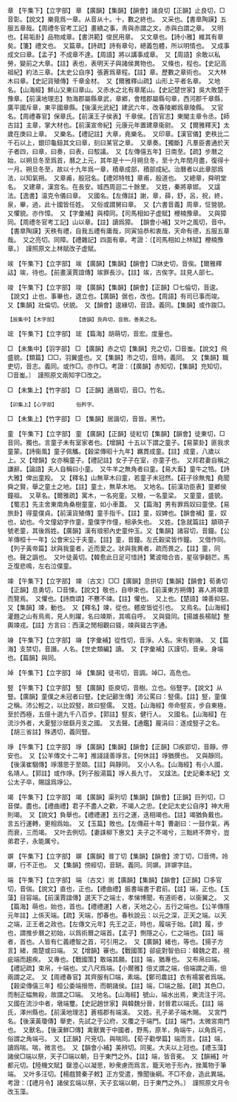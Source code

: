 <!-- { "loadSidebar": true } -->
章	【午集下】【立字部】	章	【廣韻】【集韻】【韻會】諸良切【正韻】止良切，□音彰。【說文】樂竟爲一章。从音从十。十，數之終也。　又采也。【書臯陶謨】五服五章哉。【周禮冬官考工記】畫繢之事，靑與赤謂之文，赤與白謂之章。　又明也。【易垢卦】品物咸章。【書洪範】俊民用章。　又文章也。【詩小雅】維其有章矣。【箋】禮文也。　又篇章。【詩疏】詩有章句，總義包體，所以明情也。　又成事成文曰章。【孟子】不成章不達。【周語】將以講事成章。　又【周語】余敢以私勞，變前之大章。【註】表也，表明天子與諸侯異物也。　又條也，程也。【史記高祖紀】約法三章。【太史公自序】張蒼爲章程。【註】章。歷數之章術也。　又大林木曰章。【史記貨殖傳】千章金材。　又【爾雅釋山疏】山形上平者名章。　又地名。【山海經】鮮山又東曰章山。又赤水之北有章尾山。【史記楚世家】吳大敗楚于豫章。【前漢地理志】勃海郡屬縣章武，章鄕，會稽郡屬縣句章，西河郡千章縣，廣平國斥章，東平國章縣。【後漢光武紀】建武六年，改春陵鄕爲章陵縣。　又官名。【周禮春官】保章氏。【前漢王子侯表】千章侯。【百官志】東閣主章令丞。【師古註】主章，掌大材也。【前漢宣帝紀】元康元年置建章衞尉。　又【爾雅釋天】太歲在庚曰上章。　又樂名。【禮記註】大章，堯樂名。　又印章。【漢官儀】吏秩比二千石以上，銀印龜鈕其文曰章，刻曰某官之章。　又章奏。【獨斷】凡羣臣書通於天子者四，曰章，曰奏，曰表，曰駁議。　又【左傳僖五年】日南至。【疏】步曆之始，以朔旦冬至爲首，曆之上元，其年是十一月朔旦冬，至十九年閏月盡，復得十一月。朔旦冬至，故以十九年爲一章，積章成部，積部成紀。治曆者以此章部爲法，以知氣朔。　又章甫，殷冠名。【禮郊特牲】章甫，殷道也。　又總章，舜明堂名。　又建章，漢宫名。在長安。城西周迴二十餘里。　又姓，秦將章邯。　又諡法。【逸書】温克令儀曰章。　又國名。【左傳註】謝，章，薛，舒，呂，祝，終，泉，畢，過，此十國皆任姓。　又俗或謂舅曰章。　又【六書音義】周章，怔營貌。又懼貌。亦作慞。　又【字彙補】與樟同。【司馬相如子虚賦】楩楠豫章。　又與獐同。【周禮冬官考工記】山以章。【註】讀爲獐。　【韻會小補】又叶之風切，音中。【書臯陶謨】天秩有禮，自我五禮有庸哉，同寅協恭和衷哉，天命有德，五服五章哉。　又之亮切。同障。【禮雜記】四面有章。考證：〔【司馬相如上林賦】楩楠豫章。〕　謹照原文上林賦改子虚賦。 

竢	【午集下】【立字部】	竢	【廣韻】【集韻】【韻會】□牀史切，音俟。【爾雅釋詁】竢，待也。【前畫漢賈誼傳】竢罪長沙。【註】竢，古俟字。註見人部七。

竣	【午集下】【立字部】	竣	【廣韻】【集韻】【韻會】【正韻】□七倫切，音逡。【說文】止也，事畢也，退立也。【廣韻】倨也，改也。【周語】有司已事而竣。　又【集韻】壯倫切。伏貌。　又【韻會】逡緣切，音詮。義同。【集韻】或作踆□。

	【辰集中】【木字部】		【唐韻】良冉切，音斂。善美之名。

竤	【午集下】【立字部】	竤	【篇海】胡萌切，音宏。度量也。

□	【未集中】【羽字部】	□	【廣韻】赤之切【集韻】充之切，□音蚩。【說文】飛盛貌。【類篇】□□，羽翼盛也。又【集韻】市之切，音時。義同。　又【集韻】職吏切，音志。義同。或作□。亦作□。考證：〔【廣韻】赤知切，【集韻】充知切，□音蚩。〕　謹照原文兩知字□改之。 

□	【未集上】【竹字部】	□	【正韻】逋眉切，音□。竹名。

	【卯集上】【心字部】		俗矜字。

□	【未集上】【竹字部】	□	【集韻】居諧切，音皆。黑竹。

童	【午集下】【立字部】	童	【廣韻】【正韻】徒紅切【集韻】【韻會】徒東切，□音同。獨也。言童子未有室家者也。【增韻】十五以下謂之童子。【易蒙卦】匪我求童蒙。【詩衞風】童子佩觿。【穀梁傳昭十九年】羈貫成童。【註】成童，八歲以上。又【增韻】女亦稱童子。【禮記註】女子子在室，亦童子也。　又邦君妻自稱之謙辭。【論語】夫人自稱曰小童。　又牛羊之無角者曰童。【易大畜】童牛之牿。【詩大雅】俾出童羖。　又【釋名】山無草木曰童，若童子未冠然。【莊子徐無鬼】堯聞舜之賢，舉之童土之地。【註】童土，無草木地。　又地名。【前漢功臣表】童鄕侯鐘祖。　又草名。【爾雅疏】寓木，一名宛童。又稂，一名童梁。　又童童，盛貌。【蜀志】先主舍東南角桑樹童童，如小車蓋。　又【篇海】男有罪爲奴曰童使。【易旅卦】得童僕貞。【前漢貨殖傳】童手指千。【註】童，奴婢也。【韻會補】童，奴也，幼也。今文僮幼字作童，童僕字作僮，相承失也。　又姓。【急就篇註】顓頊子號老童，其後爲姓。【廣韻】漢有琅邪內史童仲玉。又【集韻】諸容切，音鐘。【公羊傳桓十一年】公會宋公于夫童。【註】童，音鐘。左氏穀梁皆作鐘。　又借作同。【列子黃帝篇】狀與我童者，近而愛之。狀與我異者，疏而畏之。【註】童，同也。聲之譌也。　又叶徒黃切。【韓愈此日足可惜詩】驚波暗合沓，星宿爭翻芒。馬乏復悲鳴，左右泣僕童。

竦	【午集下】【立字部】	竦	〔古文〕□□【廣韻】息拱切【集韻】【韻會】荀勇切【正韻】息勇切，□音悚。【說文】敬也，自申束也。【前漢東方朔傳】寡人將竦意而覽焉。　又懼也。【詩商頌】不戁不竦。【註】懼也。　又上也。【楚語】竦善抑惡。　又【集韻】竦，動也。　又【釋名】竦，從也。體皮皆從引也。　又鳥名。【山海經】灌題之山有鳥焉，見人則躍，名曰竦斯，其鳴自呼。　又與聳同。【揚雄長楊賦】整輿竦戎。【註】方言曰：西漢之閒相觀曰聳，竦與聳古字通。

竧	【午集下】【立字部】	竧	【字彙補】從性切，音淨。人名。宋有劉竧。　又【篇海】支禁切，音譖。人名。【世史類編】讀。　又【字彙補】仄謹切，音亲。身端也。【篇韻】與同。

竨	【午集下】【立字部】	竨	【集韻】徒弔切，音調。竨□，高危也。

竪	【午集下】【立字部】	竪	【廣韻】臣庾切，音樹。立也。俗豎字。【說文】从豎。【廣韻】童僕之未冠者曰豎。【史記酈生傳】沛公罵曰：竪儒。【註】竪，童僕之稱。沛公輕之，以比奴竪，故曰竪儒。　又姓。【山海經】帝命竪亥，步自東極，至於西極，五億十選九千八百步。【郭註】竪亥，健行人。　又國名。【山海經】在流沙外者，大夏竪沙居繇月支之國。　又去聲。【通鑑】龎涓曰：遂成竪子之名。【胡三省註】殊遇切，義同豎。

竫	【午集下】【立字部】	竫	【廣韻】【集韻】【韻會】【正韻】□疾郢切，音靜。停安也。　又【公羊傳文十二年】推諓諓善竫言。【何休註】竫猶撰也。　又與靜同。【後漢崔駰傳】竫潛思于至頤。【註】與靜同。　又小人名。【山海經】有小人國，名靖人。【郭註】或作竫。【列子殷湯篇】竫人長九寸。　又諡法。【史記秦本紀】文公太子卒，賜諡爲竫公。

竭	【午集下】【立字部】	竭	【廣韻】渠列切【集韻】【韻會】【正韻】巨列切，□音傑。盡也。【禮曲禮】君子不盡人之歡，不竭人之忠。【史記太史公自序】神大用則竭。　又【說文】負舉也。【禮禮運】五行之運，迭相竭也。【註】竭猶負戴也。言五行運轉，更相爲始。　又【玉篇】敗也。【左傳莊十年】曹劌曰：一鼓作氣，再而衰，三而竭。　又叶去例切。【妻誄柳下惠文】夫子之不竭兮，三黜終不弊兮，豈弟君子，永能厲兮。

竮	【午集下】【立字部】	竮	【廣韻】普丁切【集韻】【韻會】滂丁切，□音俜。竛竮，行不正也。　又【集韻】傍經切，音缾。義同。同竮。詳竮字註。

端	【午集下】【立字部】	端	〔古文〕耑【廣韻】【集韻】【韻會】【正韻】□多官切，音偳。【說文】直也，正也。【禮曲禮】振書端書于君前。【註】端，正也。【玉藻】目容端。【前漢賈誼傳】選天下之端士，孝悌博聞，有道術者，以衞翼之。　又【篇海】萌也，始也，首也。【禮禮運】人者，天地之心，五行之端也。【公羊傳隱元年註】上係天端。【疏】天端，卽春也。春秋說云：以元之深，正天之端。以天之端，正王者之政也。【左傳文元年】先王之正，時也，履端于始。【疏】履，步也，謂推步曆之初始，以爲術曆之端首。【孟子】惻隱之心，仁之端也。【註】端者，首也。人皆有仁義禮智之首，可引用之。　又【廣韻】緒也，等也。【揚子方言】緒，南楚或曰端。　又【增韻】審也。【戰國策】郤疵對智伯曰：韓魏之君，視疵端而趨疾。　又專也。【戰國策】敢端其願。【註】端，猶專也。　又布帛曰端。【禮記疏】束帛，十端也。丈八尺爲端。【小爾雅】倍丈謂之端，倍端謂之兩，倍兩謂之疋。　又【周禮春官】其齊服有□端，素端。【鄭司農註】衣有襦裳者爲端。【穀梁傳僖三年】桓公委端搢笏，而朝諸侯。【註】端，□端之服。【疏】其色□，而制正幅無殺，故謂之□端。　又地名。【山海經】號山，端水出焉，東流注于河。又國在流沙中者，墩端璽。【史記趙世家】與韓魏分晉，封晉君以端氏。【註】端氏，澤州縣也。【前漢地理志】蒼梧郡有端溪。　又姓。孔子弟子端木賜。　又宮門名。【後漢黃瓊傳】舉吏，先試之于公府，又覆之于端門。【註】端門，太微宮南門也。　又獸名。【後漢鮮□傳】禽獸異于中國者，野馬，原羊，角端牛，以角爲弓，俗謂之角端弓。　又【正韻】尺兗切。與喘同。【荀子勸學篇】端而言。【註】端，讀爲喘。喘，微言也。　又【韻會小補】美辨切。同冕。大夫以上冠也。【禮玉藻】諸侯□端以祭，天子□端以朝，日于東門之外。【註】端，皆音冕。　又【韻補】叶都元切。【陸機文賦】罄澄心以凝思，眇衆慮而爲言。籠天地于形內，挫萬物于筆端。　又叶多汪切。【楊戲贊秦子敕】正方受遣，豫聞後綱。不□不僉，造此異端。考證：〔【禮月令】諸侯玄端以祭，天子玄端以朝，日于東門之外。〕　謹照原文月令改玉藻。

